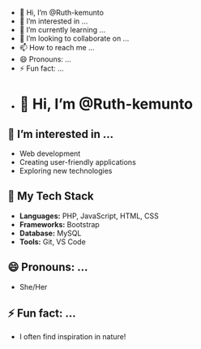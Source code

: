 - 👋 Hi, I’m @Ruth-kemunto
- 👀 I’m interested in ...
- 🌱 I’m currently learning ...
- 💞️ I’m looking to collaborate on ...
- 📫 How to reach me ...
- 😄 Pronouns: ...
- ⚡ Fun fact: ...
- # 👋 Hi, I’m @Ruth-kemunto

## 👀 I’m interested in ...
- Web development
- Creating user-friendly applications
- Exploring new technologies

## 🌱 My Tech Stack
- **Languages:** PHP, JavaScript, HTML, CSS
- **Frameworks:** Bootstrap
- **Database:** MySQL
- **Tools:** Git, VS Code


## 😄 Pronouns: ...
- She/Her

## ⚡ Fun fact: ...
- I  often find inspiration in nature!

<!---
Ruth-kemunto/Ruth-kemunto is a ✨ special ✨ repository because its `README.md` (this file) appears on your GitHub profile.
You can click the Preview link to take a look at your changes.
--->
